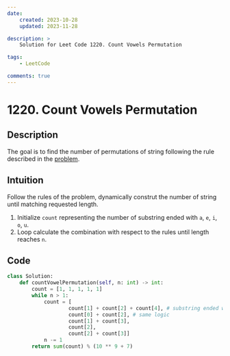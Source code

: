 ```yaml
---
date:
    created: 2023-10-28
    updated: 2023-11-28

description: >
	Solution for Leet Code 1220. Count Vowels Permutation

tags:
    - LeetCode

comments: true
---
```


# 1220. Count Vowels Permutation

## Description

The goal is to find the number of permutations of string following the rule described in the [problem](https://leetcode.com/problems/count-vowels-permutation/description/?envType=daily-question&envId=2023-10-28).

## Intuition

Follow the rules of the problem, dynamically construt the number of string until matching requested length.

1. Initialize `count` representing the number of substring ended with `a`, `e`, `i`, `o`, `u`.
2. Loop calculate the combination with respect to the rules until length reaches `n`.

## Code
```python
class Solution:
    def countVowelPermutation(self, n: int) -> int:
        count = [1, 1, 1, 1, 1]
        while n > 1:
            count = [
                    count[1] + count[2] + count[4], # substring ended with *a* can be formed with substring ended with *e*, *i*, *u*
                    count[0] + count[2], # same logic
                    count[1] + count[3], 
                    count[2], 
                    count[2] + count[3]]
            n -= 1
        return sum(count) % (10 ** 9 + 7)
```